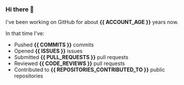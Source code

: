 ### Hi there 👋

I've been working on GitHub for about **{{ ACCOUNT_AGE }}** years now.

In that time I've:

- Pushed **{{ COMMITS }}** commits
- Opened **{{ ISSUES }}** issues
- Submitted **{{ PULL_REQUESTS }}** pull requests
- Reviewed **{{ CODE_REVIEWS }}** pull requests
- Contributed to **{{ REPOSITORIES_CONTRIBUTED_TO }}** public repositories


<!-- ![My scrobbles](https://www.last.fm/user/dotdub) -->
<!-- https://www.last.fm/user/dotdub/library/albums?from=2025-03-12&to={{ TODAY_DATE }} -->


<!-- [![GitHub Streak](https://streak-stats.demolab.com?user=darynwhite&theme=dark&hide_border=true&date_format=%5BY.%5Dn.j&background=45%2C192ED0%2C000000)](https://git.io/streak-stats) -->


<!-- lastfm -->

